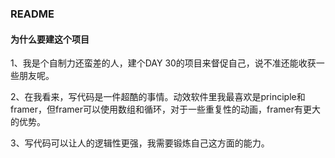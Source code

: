 ### README

#### 为什么要建这个项目

1、我是个自制力还蛮差的人，建个DAY 30的项目来督促自己，说不准还能收获一些朋友呢。

2、在我看来，写代码是一件超酷的事情。动效软件里我最喜欢是principle和framer，但framer可以使用数组和循环，对于一些重复性的动画，framer有更大的优势。

3、写代码可以让人的逻辑性更强，我需要锻炼自己这方面的能力。